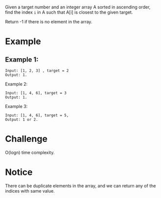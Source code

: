 Given a target number and an integer array A sorted in ascending order, find the index `i` in A such that A[i] is closest to the given target.

Return -1 if there is no element in the array.

# Example
## Example 1:
```
Input: [1, 2, 3] , target = 2
Output: 1.
```
Example 2:
```
Input: [1, 4, 6], target = 3
Output: 1.
```
Example 3:
```
Input: [1, 4, 6], target = 5,
Output: 1 or 2.
```
# Challenge
O(logn) time complexity.

# Notice
There can be duplicate elements in the array, and we can return any of the indices with same value.